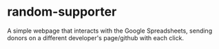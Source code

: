 # random-supporter

A simple webpage that interacts with the Google Spreadsheets, sending donors on a different developer's page/github with each click.
